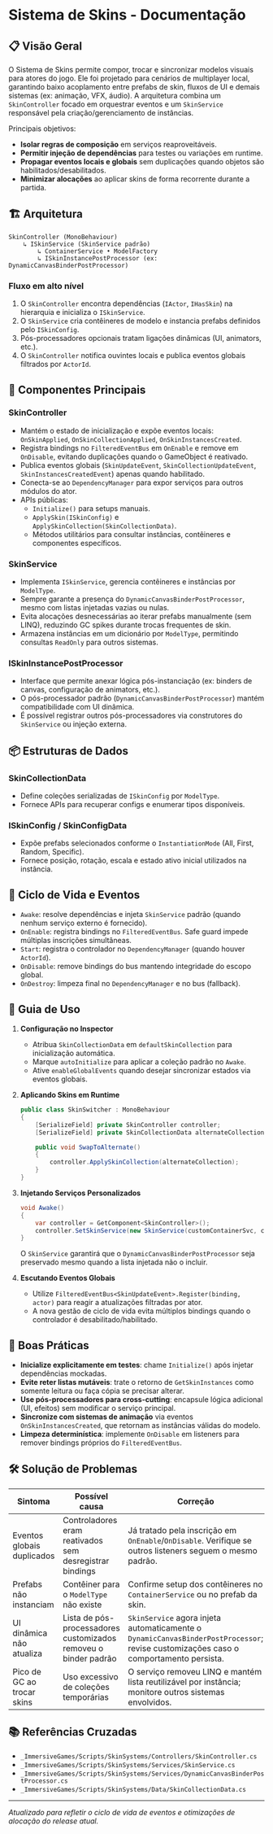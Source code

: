# Sistema de Skins - Documentação

## 📋 Visão Geral

O Sistema de Skins permite compor, trocar e sincronizar modelos visuais para atores do jogo. Ele foi projetado para cenários de multiplayer local, garantindo baixo acoplamento entre prefabs de skin, fluxos de UI e demais sistemas (ex: animação, VFX, áudio). A arquitetura combina um `SkinController` focado em orquestrar eventos e um `SkinService` responsável pela criação/gerenciamento de instâncias.

Principais objetivos:
- **Isolar regras de composição** em serviços reaproveitáveis.
- **Permitir injeção de dependências** para testes ou variações em runtime.
- **Propagar eventos locais e globais** sem duplicações quando objetos são habilitados/desabilitados.
- **Minimizar alocações** ao aplicar skins de forma recorrente durante a partida.

## 🏗️ Arquitetura

```
SkinController (MonoBehaviour)
    ↳ ISkinService (SkinService padrão)
        ↳ ContainerService • ModelFactory
        ↳ ISkinInstancePostProcessor (ex: DynamicCanvasBinderPostProcessor)
```

### Fluxo em alto nível
1. O `SkinController` encontra dependências (`IActor`, `IHasSkin`) na hierarquia e inicializa o `ISkinService`.
2. O `SkinService` cria contêineres de modelo e instancia prefabs definidos pelo `ISkinConfig`.
3. Pós-processadores opcionais tratam ligações dinâmicas (UI, animators, etc.).
4. O `SkinController` notifica ouvintes locais e publica eventos globais filtrados por `ActorId`.

## 🎯 Componentes Principais

### SkinController
- Mantém o estado de inicialização e expõe eventos locais: `OnSkinApplied`, `OnSkinCollectionApplied`, `OnSkinInstancesCreated`.
- Registra bindings no `FilteredEventBus` em `OnEnable` e remove em `OnDisable`, evitando duplicações quando o GameObject é reativado.
- Publica eventos globais (`SkinUpdateEvent`, `SkinCollectionUpdateEvent`, `SkinInstancesCreatedEvent`) apenas quando habilitado.
- Conecta-se ao `DependencyManager` para expor serviços para outros módulos do ator.
- APIs públicas:
  - `Initialize()` para setups manuais.
  - `ApplySkin(ISkinConfig)` e `ApplySkinCollection(SkinCollectionData)`.
  - Métodos utilitários para consultar instâncias, contêineres e componentes específicos.

### SkinService
- Implementa `ISkinService`, gerencia contêineres e instâncias por `ModelType`.
- Sempre garante a presença do `DynamicCanvasBinderPostProcessor`, mesmo com listas injetadas vazias ou nulas.
- Evita alocações desnecessárias ao iterar prefabs manualmente (sem LINQ), reduzindo GC spikes durante trocas frequentes de skin.
- Armazena instâncias em um dicionário por `ModelType`, permitindo consultas `ReadOnly` para outros sistemas.

### ISkinInstancePostProcessor
- Interface que permite anexar lógica pós-instanciação (ex: binders de canvas, configuração de animators, etc.).
- O pós-processador padrão (`DynamicCanvasBinderPostProcessor`) mantém compatibilidade com UI dinâmica.
- É possível registrar outros pós-processadores via construtores do `SkinService` ou injeção externa.

## 📦 Estruturas de Dados

### SkinCollectionData
- Define coleções serializadas de `ISkinConfig` por `ModelType`.
- Fornece APIs para recuperar configs e enumerar tipos disponíveis.

### ISkinConfig / SkinConfigData
- Expõe prefabs selecionados conforme o `InstantiationMode` (All, First, Random, Specific).
- Fornece posição, rotação, escala e estado ativo inicial utilizados na instância.

## 🔁 Ciclo de Vida e Eventos

- `Awake`: resolve dependências e injeta `SkinService` padrão (quando nenhum serviço externo é fornecido).
- `OnEnable`: registra bindings no `FilteredEventBus`. Safe guard impede múltiplas inscrições simultâneas.
- `Start`: registra o controlador no `DependencyManager` (quando houver `ActorId`).
- `OnDisable`: remove bindings do bus mantendo integridade do escopo global.
- `OnDestroy`: limpeza final no `DependencyManager` e no bus (fallback).

## 🚀 Guia de Uso

1. **Configuração no Inspector**
   - Atribua `SkinCollectionData` em `defaultSkinCollection` para inicialização automática.
   - Marque `autoInitialize` para aplicar a coleção padrão no `Awake`.
   - Ative `enableGlobalEvents` quando desejar sincronizar estados via eventos globais.

2. **Aplicando Skins em Runtime**
   ```csharp
   public class SkinSwitcher : MonoBehaviour
   {
       [SerializeField] private SkinController controller;
       [SerializeField] private SkinCollectionData alternateCollection;

       public void SwapToAlternate()
       {
           controller.ApplySkinCollection(alternateCollection);
       }
   }
   ```

3. **Injetando Serviços Personalizados**
   ```csharp
   void Awake()
   {
       var controller = GetComponent<SkinController>();
       controller.SetSkinService(new SkinService(customContainerSvc, customModelFactory, customPostProcessors));
   }
   ```
   O `SkinService` garantirá que o `DynamicCanvasBinderPostProcessor` seja preservado mesmo quando a lista injetada não o incluir.

4. **Escutando Eventos Globais**
   - Utilize `FilteredEventBus<SkinUpdateEvent>.Register(binding, actor)` para reagir a atualizações filtradas por ator.
   - A nova gestão de ciclo de vida evita múltiplos bindings quando o controlador é desabilitado/habilitado.

## 🧪 Boas Práticas

- **Inicialize explicitamente em testes**: chame `Initialize()` após injetar dependências mockadas.
- **Evite reter listas mutáveis**: trate o retorno de `GetSkinInstances` como somente leitura ou faça cópia se precisar alterar.
- **Use pós-processadores para cross-cutting**: encapsule lógica adicional (UI, efeitos) sem modificar o serviço principal.
- **Sincronize com sistemas de animação** via eventos `OnSkinInstancesCreated`, que retornam as instâncias válidas do modelo.
- **Limpeza determinística**: implemente `OnDisable` em listeners para remover bindings próprios do `FilteredEventBus`.

## 🛠️ Solução de Problemas

| Sintoma | Possível causa | Correção |
|--------|----------------|----------|
| Eventos globais duplicados | Controladores eram reativados sem desregistrar bindings | Já tratado pela inscrição em `OnEnable`/`OnDisable`. Verifique se outros listeners seguem o mesmo padrão. |
| Prefabs não instanciam | Contêiner para o `ModelType` não existe | Confirme setup dos contêineres no `ContainerService` ou no prefab da skin. |
| UI dinâmica não atualiza | Lista de pós-processadores customizados removeu o binder padrão | `SkinService` agora injeta automaticamente o `DynamicCanvasBinderPostProcessor`; revise customizações caso o comportamento persista. |
| Pico de GC ao trocar skins | Uso excessivo de coleções temporárias | O serviço removeu LINQ e mantém lista reutilizável por instância; monitore outros sistemas envolvidos. |

## 📚 Referências Cruzadas

- `_ImmersiveGames/Scripts/SkinSystems/Controllers/SkinController.cs`
- `_ImmersiveGames/Scripts/SkinSystems/Services/SkinService.cs`
- `_ImmersiveGames/Scripts/SkinSystems/Services/DynamicCanvasBinderPostProcessor.cs`
- `_ImmersiveGames/Scripts/SkinSystems/Data/SkinCollectionData.cs`

---

*Atualizado para refletir o ciclo de vida de eventos e otimizações de alocação do release atual.*
